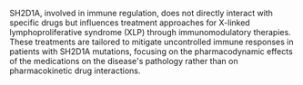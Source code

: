 SH2D1A, involved in immune regulation, does not directly interact with specific drugs but influences treatment approaches for X-linked lymphoproliferative syndrome (XLP) through immunomodulatory therapies. These treatments are tailored to mitigate uncontrolled immune responses in patients with SH2D1A mutations, focusing on the pharmacodynamic effects of the medications on the disease's pathology rather than on pharmacokinetic drug interactions.